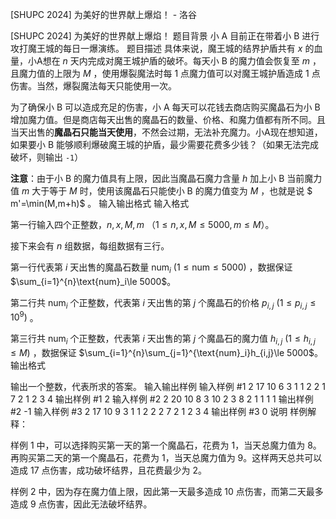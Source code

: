 



[SHUPC 2024] 为美好的世界献上爆焰！ - 洛谷














[SHUPC 2024] 为美好的世界献上爆焰！
题目背景
小 A 目前正在带着小 B 进行攻打魔王城的每日一爆演练。
题目描述
具体来说，魔王城的结界护盾共有 $x$ 的血量，小A想在 $n$ 天内完成对魔王城护盾的破坏。每天小 B 的魔力值会恢复至 $m$ ，且魔力值的上限为 $M$ ，使用爆裂魔法时每 $1$ 点魔力值可以对魔王城护盾造成 $1$ 点伤害。当然，爆裂魔法每天只能使用一次。

为了确保小 B 可以造成充足的伤害，小 A 每天可以花钱去商店购买魔晶石为小 B 增加魔力值。但是商店每天出售的魔晶石的数量、价格、和魔力值都有所不同。且当天出售的**魔晶石只能当天使用**，不然会过期，无法补充魔力。小A现在想知道，如果要小 B 能够顺利爆破魔王城的护盾，最少需要花费多少钱？（如果无法完成破坏，则输出 `-1`）

**注意**：由于小 B 的魔力值具有上限，因此当魔晶石魔力含量 $h$ 加上小 B 当前魔力值 $m$ 大于等于 $M$ 时，使用该魔晶石只能使小 B 的魔力值变为 $M$ ，也就是说 $ m'=\min(M,m+h)$ 。
输入输出格式
输入格式

第一行输入四个正整数，$n,x,M,m$ （$1 \le n,x,M \le 5000,m \le M$）。

接下来会有 $n$ 组数据，每组数据有三行。

第一行代表第 $i$ 天出售的魔晶石数量 $\text{num}_i\ (1 \le \text{num} \le 5000)$ ，数据保证 $\sum_{i=1}^{n}\text{num}_i\le 5000$。

第二行共 $\text{num}_i$ 个正整数，代表第 $i$ 天出售的第 $j$ 个魔晶石的价格 $p_{i,j}\ (1\le p_{i,j} \le 10^9)$ 。

第三行共 $\text{num}_i$ 个正整数，代表第 $i$ 天出售的第 $j$ 个魔晶石的魔力值 $h_{i,j}\ (1 \le h_{i,j} \le M)$ ，数据保证 $\sum_{i=1}^{n}\sum_{j=1}^{\text{num}_i}h_{i,j}\le 5000$。
输出格式

输出一个整数，代表所求的答案。
输入输出样例
输入样例 #1
2 17 10 6
3
1 1 2
2 1 7
2
1 2
3 4
输出样例 #1
2
输入样例 #2
2 20 10 8
3
10 2 3
8 2 1
1
1
1
输出样例 #2
-1
输入样例 #3
2 17 10 9
3
1 1 2
2 2 7
2
1 2
3 4
输出样例 #3
0
说明
样例解释：

样例 1 中，可以选择购买第一天的第一个魔晶石，花费为 $1$，当天总魔力值为 $8$。再购买第二天的第一个魔晶石，花费为 $1$，当天总魔力值为 $9$。这样两天总共可以造成 $17$ 点伤害，成功破坏结界，且花费最少为 $2$。

样例 2 中，因为存在魔力值上限，因此第一天最多造成 $10$ 点伤害，而第二天最多造成 $9$ 点伤害，因此无法破坏结界。







